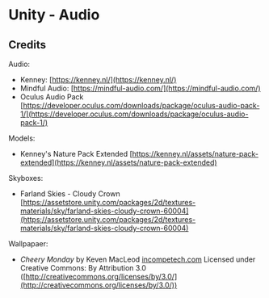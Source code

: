 # Unity - Audio

## Credits

Audio:
* Kenney: [https://kenney.nl/](https://kenney.nl/)
* Mindful Audio: [https://mindful-audio.com/](https://mindful-audio.com/)
* Oculus Audio Pack [https://developer.oculus.com/downloads/package/oculus-audio-pack-1/](https://developer.oculus.com/downloads/package/oculus-audio-pack-1/)

Models:
* Kenney's Nature Pack Extended [https://kenney.nl/assets/nature-pack-extended](https://kenney.nl/assets/nature-pack-extended)

Skyboxes:
* Farland Skies - Cloudy Crown [https://assetstore.unity.com/packages/2d/textures-materials/sky/farland-skies-cloudy-crown-60004](https://assetstore.unity.com/packages/2d/textures-materials/sky/farland-skies-cloudy-crown-60004)

Wallpapaer:
* *Cheery Monday* by Keven MacLeod [incompetech.com](incompetech.com) Licensed under Creative Commons: By Attribution 3.0 ([http://creativecommons.org/licenses/by/3.0/](http://creativecommons.org/licenses/by/3.0/))
